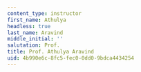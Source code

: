 ```yaml
---
content_type: instructor
first_name: Athulya
headless: true
last_name: Aravind
middle_initial: ''
salutation: Prof.
title: Prof. Athulya Aravind
uid: 4b990e6c-8fc5-fec0-0dd0-9bdca4434254
---
```

